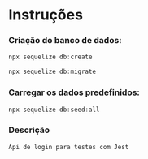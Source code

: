 # Instruções

### Criação do banco de dados:

```javascript
npx sequelize db:create

npx sequelize db:migrate
```

### Carregar os dados predefinidos:
```javascript
npx sequelize db:seed:all
```

### Descrição
```
Api de login para testes com Jest 
````
